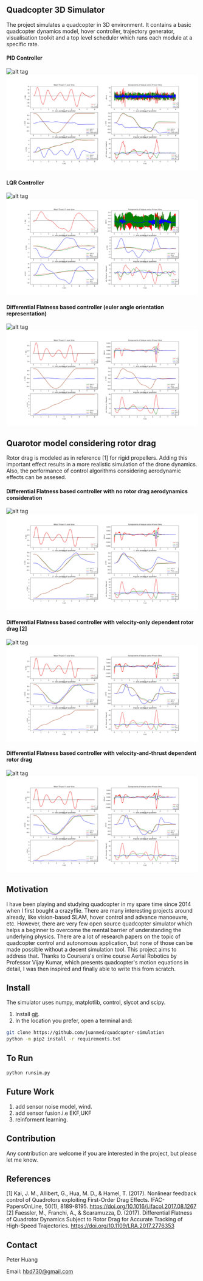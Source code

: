 Quadcopter 3D Simulator
-----

The project simulates a quadcopter in 3D environment. It contains a basic quadcopter dynamics model, hover controller, trajectory generator, visualisation toolkit and a top level scheduler which runs each module at a specific rate.

#### PID Controller

![alt tag](https://github.com/juanmed/quadcopter-simulation/blob/master/pid.gif)
![alt tag](https://github.com/juanmed/quadcopter-simulation/blob/master/t_pid.jpg)

#### LQR Controller

![alt tag](https://github.com/juanmed/quadcopter-simulation/blob/master/lqr.gif)
![alt tag](https://github.com/juanmed/quadcopter-simulation/blob/master/t_lqr.jpg)

#### Differential Flatness based controller (euler angle orientation representation)
![alt tag](https://github.com/juanmed/quadcopter-simulation/blob/master/df.gif)
![alt tag](https://github.com/juanmed/quadcopter-simulation/blob/master/t_df.jpg)

## Quarotor model considering rotor drag

Rotor drag is modeled as in reference [1] for rigid propellers. Adding this important effect results in a more realistic simulation of the drone dynamics. Also, the performance of control algorithms considering aerodynamic effects can be assesed.

#### Differential Flatness based controller with no rotor drag aerodynamics consideration

![alt tag](https://github.com/juanmed/quadcopter-simulation/blob/master/df1_airdrag.gif)
![alt tag](https://github.com/juanmed/quadcopter-simulation/blob/master/t_df1_airdrag.jpg)


#### Differential Flatness based controller with velocity-only dependent rotor drag [2]

![alt tag](https://github.com/juanmed/quadcopter-simulation/blob/master/df2_airdrag.gif)
![alt tag](https://github.com/juanmed/quadcopter-simulation/blob/master/t_df2_airdrag.jpg)

#### Differential Flatness based controller with velocity-and-thrust dependent rotor drag

![alt tag](https://github.com/juanmed/quadcopter-simulation/blob/master/df2_airdrag.gif)
![alt tag](https://github.com/juanmed/quadcopter-simulation/blob/master/t_df2_airdrag.jpg)

Motivation
-----
I have been playing and studying quadcopter in my spare time since 2014 when I first bought a crazyflie. There are many interesting projects around already, like vision-based SLAM, hover control and advance manoeuvre, etc. However, there are very few open source quadcopter simulator which helps a beginner to overcome the mental barrier of understanding the underlying physics. There are a lot of research papers on the topic of quadcopter control and autonomous application, but none of those can be made possible without a decent simulation tool. This project aims to address that. Thanks to Coursera's online course Aerial Robotics by Professor Vijay Kumar, which presents quadcopter's motion equations in detail, I was then inspired and finally able to write this from scratch.

Install
-----
The simulator uses numpy, matplotlib, control, slycot and scipy.

1. Install [git](https://git-scm.com/book/en/v2/Getting-Started-Installing-Git).
2. In the location you prefer, open a terminal and:
```bash
git clone https://github.com/juanmed/quadcopter-simulation
python -m pip2 install -r requirements.txt
```
To Run
-----

```bash 
python runsim.py
```

Future Work
-----
1. add sensor noise model, wind.
2. add sensor fusion.i.e EKF,UKF
3. reinforment learning.

Contribution
-----
Any contribution are welcome if you are interested in the project, but please let me know.

References
-----

[1] Kai, J. M., Allibert, G., Hua, M. D., & Hamel, T. (2017). Nonlinear feedback control of Quadrotors exploiting First-Order Drag Effects. IFAC-PapersOnLine, 50(1), 8189-8195. https://doi.org/10.1016/j.ifacol.2017.08.1267
[2] Faessler, M., Franchi, A., & Scaramuzza, D. (2017). Differential Flatness of Quadrotor Dynamics Subject to Rotor Drag for Accurate Tracking of High-Speed Trajectories. https://doi.org/10.1109/LRA.2017.2776353

Contact
-----
Peter Huang

Email: hbd730@gmail.com

